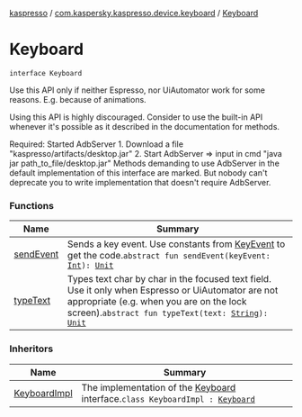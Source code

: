 [kaspresso](../../index.md) / [com.kaspersky.kaspresso.device.keyboard](../index.md) / [Keyboard](./index.md)

# Keyboard

`interface Keyboard`

Use this API only if neither Espresso, nor UiAutomator
work for some reasons. E.g. because of animations.

Using this API is highly discouraged. Consider to use the built-in API
whenever it's possible as it described in the documentation for methods.

Required: Started AdbServer
    1. Download a file "kaspresso/artifacts/desktop.jar"
    2. Start AdbServer =&gt; input in cmd "java jar path_to_file/desktop.jar"
Methods demanding to use AdbServer in the default implementation of this interface are marked.
    But nobody can't deprecate you to write implementation that doesn't require AdbServer.

### Functions

| Name | Summary |
|---|---|
| [sendEvent](send-event.md) | Sends a key event. Use constants from [KeyEvent](https://developer.android.com/reference/android/view/KeyEvent.html) to get the code.`abstract fun sendEvent(keyEvent: `[`Int`](https://kotlinlang.org/api/latest/jvm/stdlib/kotlin/-int/index.html)`): `[`Unit`](https://kotlinlang.org/api/latest/jvm/stdlib/kotlin/-unit/index.html) |
| [typeText](type-text.md) | Types text char by char in the focused text field. Use it only when Espresso or UiAutomator are not appropriate (e.g. when you are on the lock screen).`abstract fun typeText(text: `[`String`](https://kotlinlang.org/api/latest/jvm/stdlib/kotlin/-string/index.html)`): `[`Unit`](https://kotlinlang.org/api/latest/jvm/stdlib/kotlin/-unit/index.html) |

### Inheritors

| Name | Summary |
|---|---|
| [KeyboardImpl](../-keyboard-impl/index.md) | The implementation of the [Keyboard](./index.md) interface.`class KeyboardImpl : `[`Keyboard`](./index.md) |
